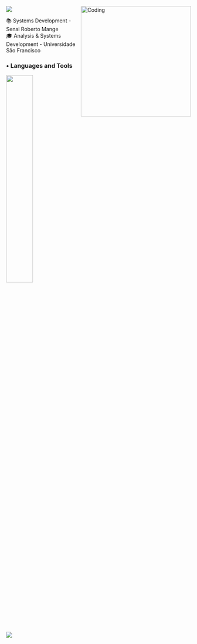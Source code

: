<img src="https://i.pinimg.com/originals/f2/f9/bd/f2f9bd4669f20e81ccf0bd11fa93d9e5.gif">

<img align="right" alt="Coding" width="300" src="https://i.pinimg.com/564x/07/fd/af/07fdaf3ff4704a64a51d849acd78b7c1.jpg">

 📚 Systems Development - Senai Roberto Mange <br> 
 🎓 Analysis & Systems Development - Universidade São Francisco <br>

### • Languages and Tools

<div align="left">
<p>
    <a>
        <img src="https://skillicons.dev/icons?i=py,java,html,css,github,figma" width="38%" height="38%"/>
    </a>
</p>
</div>
<br>     

<img src="https://i.pinimg.com/originals/f2/f9/bd/f2f9bd4669f20e81ccf0bd11fa93d9e5.gif">
